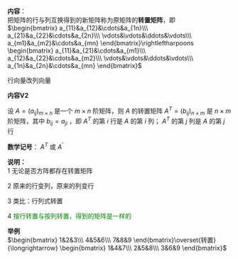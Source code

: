 **内容**：  
把矩阵的行与列互换得到的新矩阵称为原矩阵的**转置矩阵**，即  
$\begin{bmatrix}  
a_{11}&a_{12}&\cdots&a_{1n}\\\  
a_{21}&a_{22}&\cdots&a_{2n}\\\  
\vdots&\vdots&\ddots&\vdots\\\  
a_{m1}&a_{m2}&\cdots&a_{mn}  
\end{bmatrix}\rightleftharpoons  
\begin{bmatrix}  
a_{11}&a_{21}&\cdots&a_{m1}\\\  
a_{12}&a_{22}&\cdots&a_{m2}\\\  
\vdots&\vdots&\ddots&\vdots\\\  
a_{1n}&a_{2n}&\cdots&a_{mn}  
\end{bmatrix}$  
  
行向量改列向量  
  
**内容V2**  
  
设 $A=(a_{ij})_{m\times n}$ 是一个 $m\times n$ 阶矩阵，则 $A$ 的转置矩阵 $A^T=(b_{ij})_{n\times m}$ 是 $n\times m$ 阶矩阵，其中 $b_{ij}=a_{ji}$ ，即 $A^T$ 的第 $i$ 行是 $A$ 的第 $i$ 列； $A^T$ 的第 $j$ 列是 $A$ 的第 $j$ 行  
  
**数学记号**： $A^T\text{ 或 }A^\prime$  
  
**说明：**  
1 无论是否方阵都存在转置矩阵  
  
2 原来的行变列，原来的列变行  
  
3 类比：行列式转置  
  
4 <font color=green>按行转置与按列转置，得到的矩阵是一样的</font>  
  
**举例**  
$\begin{bmatrix}  
1&2&3\\\ 4&5&6\\\ 7&8&9  
\end{bmatrix}\overset{转置}{\longrightarrow}  
\begin{bmatrix}  
1&4&7\\\ 2&5&8\\\ 3&6&9  
\end{bmatrix}$  
